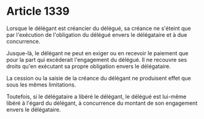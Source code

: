 # Article 1339

Lorsque le délégant est créancier du délégué, sa créance ne s'éteint que par l'exécution de l'obligation du délégué envers le délégataire et à due concurrence. <p> Jusque-là, le délégant ne peut en exiger ou en recevoir le paiement que pour la part qui excèderait l'engagement du délégué. Il ne recouvre ses droits qu'en exécutant sa propre obligation envers le délégataire. </p><p> La cession ou la saisie de la créance du délégant ne produisent effet que sous les mêmes limitations. </p><p> Toutefois, si le délégataire a libéré le délégant, le délégué est lui-même libéré à l'égard du délégant, à concurrence du montant de son engagement envers le délégataire. </p>